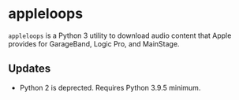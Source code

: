 # appleloops
`appleloops` is a Python 3 utility to download audio content that Apple provides for GarageBand, Logic Pro, and MainStage.

## Updates
- Python 2 is deprected. Requires Python 3.9.5 minimum.
